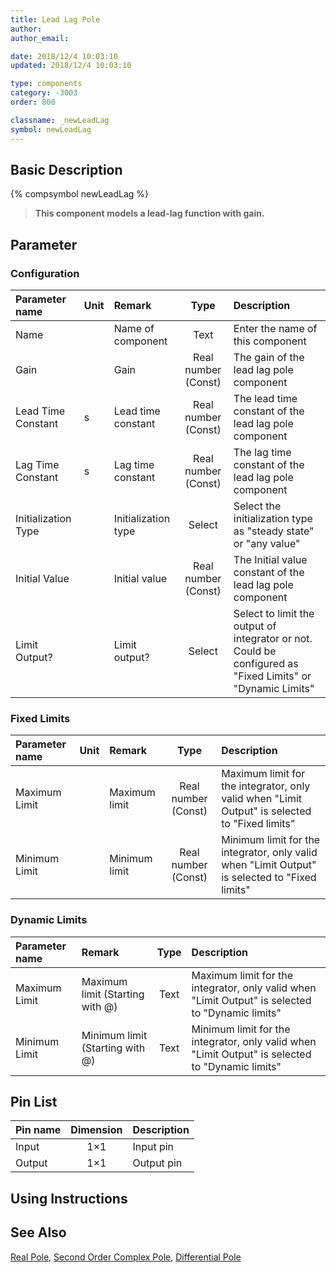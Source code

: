 ```yaml
---
title: Lead Lag Pole
author: 
author_email:

date: 2018/12/4 10:03:10
updated: 2018/12/4 10:03:10

type: components
category: -3003
order: 800

classname: _newLeadLag
symbol: newLeadLag
---
```

## Basic Description
{% compsymbol newLeadLag %}

> **This component models a lead-lag function with gain.**

## Parameter
### Configuration
| Parameter name | Unit | Remark | Type | Description |
| :--- | :--- | :--- | :--: | :--- |
| Name |  | Name of component | Text | Enter the name of this component |
| Gain |  | Gain | Real number (Const) | The gain of the lead lag pole component |
| Lead Time Constant | s | Lead time constant | Real number (Const) | The lead time constant of the lead lag pole component |
| Lag Time Constant | s | Lag time constant | Real number (Const) | The lag time constant of the lead lag pole component |
| Initialization Type |  | Initialization type | Select | Select the initialization type as "steady state" or "any value" |
| Initial Value |  | Initial value | Real number (Const) | The Initial value constant of the lead lag pole component |
| Limit Output? |  | Limit output? | Select | Select to limit the output of integrator or not. Could be configured as "Fixed Limits" or "Dynamic Limits" |

### Fixed Limits
| Parameter name | Unit | Remark | Type | Description |
| :--- | :--- | :--- | :--: | :--- |
| Maximum Limit |  | Maximum limit | Real number (Const) | Maximum limit for the integrator, only valid when "Limit Output" is selected to "Fixed limits" |
| Minimum Limit |  | Minimum limit | Real number (Const) | Minimum limit for the integrator, only valid when "Limit Output" is selected to "Fixed limits" |

### Dynamic Limits
| Parameter name | Remark | Type | Description |
| :--- | :--- | :--: | :--- |
| Maximum Limit | Maximum limit (Starting with @) | Text | Maximum limit for the integrator, only valid when "Limit Output" is selected to "Dynamic limits" |
| Minimum Limit | Minimum limit (Starting with @) | Text | Minimum limit for the integrator, only valid when "Limit Output" is selected to "Dynamic limits" |


## Pin List

| Pin name | Dimension | Description |
| :--- | :--:  | :--- |
| Input | 1×1 | Input pin |
| Output | 1×1 | Output pin|

## Using Instructions



## See Also

[Real Pole](comp_newRealPole.md), [Second Order Complex Pole](comp_newComplexPole.md), [Differential Pole](comp_newDiffPole.md)
